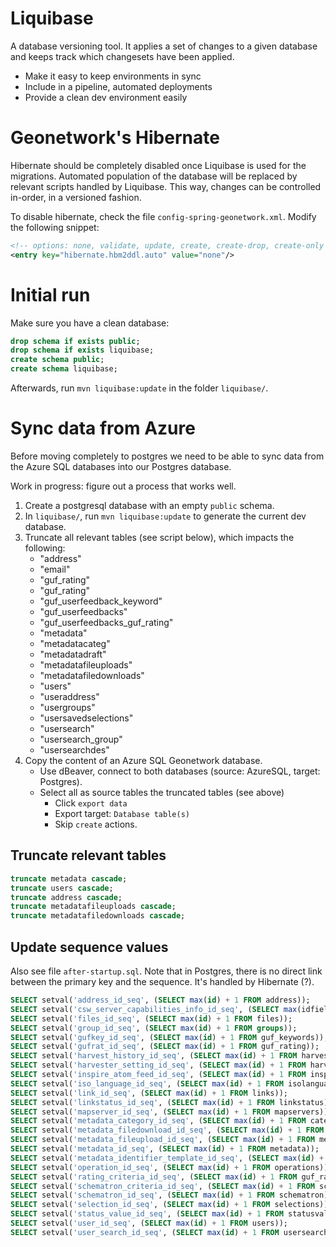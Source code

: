 # Liquibase

A database versioning tool. It applies a set of changes to a given database and keeps track which changesets have been applied.

- Make it easy to keep environments in sync
- Include in a pipeline, automated deployments
- Provide a clean dev environment easily

# Geonetwork's Hibernate

Hibernate should be completely disabled once Liquibase is used for the migrations. Automated population of the database will be replaced by relevant scripts handled by Liquibase. This way, changes can be controlled in-order, in a versioned fashion.

To disable hibernate, check the file `config-spring-geonetwork.xml`. Modify the following snippet:

```xml
<!-- options: none, validate, update, create, create-drop, create-only -->
<entry key="hibernate.hbm2ddl.auto" value="none"/>
```

# Initial run

Make sure you have a clean database:

```sql
drop schema if exists public;
drop schema if exists liquibase;
create schema public;
create schema liquibase;
```

Afterwards, run `mvn liquibase:update` in the folder `liquibase/`.

# Sync data from Azure

Before moving completely to postgres we need to be able to sync data from the Azure SQL databases into our Postgres database.

Work in progress: figure out a process that works well.

1. Create a postgresql database with an empty `public` schema.
2. In `liquibase/`, run `mvn liquibase:update` to generate the current dev database.
3. Truncate all relevant tables (see script below), which impacts the following:
    - "address" 
    - "email"
    - "guf_rating"
    - "guf_rating"
    - "guf_userfeedback_keyword"
    - "guf_userfeedbacks"
    - "guf_userfeedbacks_guf_rating"
    - "metadata"
    - "metadatacateg"
    - "metadatadraft"
    - "metadatafileuploads"
    - "metadatafiledownloads"
    - "users"
    - "useraddress"
    - "usergroups"
    - "usersavedselections"
    - "usersearch"
    - "usersearch_group"
    - "usersearchdes"
5. Copy the content of an Azure SQL Geonetwork database.
   - Use dBeaver, connect to both databases (source: AzureSQL, target: Postgres).  
   - Select all as source tables the truncated tables (see above)
     - Click `export data`
     - Export target: `Database table(s)`
     - Skip `create` actions. 

## Truncate relevant tables

```sql
truncate metadata cascade;
truncate users cascade;
truncate address cascade;
truncate metadatafileuploads cascade;
truncate metadatafiledownloads cascade;
```

## Update sequence values
Also see file `after-startup.sql`.
Note that in Postgres, there is no direct link between the primary key and the sequence. It's handled by Hibernate (?).

```sql
SELECT setval('address_id_seq', (SELECT max(id) + 1 FROM address));
SELECT setval('csw_server_capabilities_info_id_seq', (SELECT max(idfield) FROM cswservercapabilitiesinfo));
SELECT setval('files_id_seq', (SELECT max(id) + 1 FROM files));
SELECT setval('group_id_seq', (SELECT max(id) + 1 FROM groups));
SELECT setval('gufkey_id_seq', (SELECT max(id) + 1 FROM guf_keywords));
SELECT setval('gufrat_id_seq', (SELECT max(id) + 1 FROM guf_rating));
SELECT setval('harvest_history_id_seq', (SELECT max(id) + 1 FROM harvesthistory));
SELECT setval('harvester_setting_id_seq', (SELECT max(id) + 1 FROM harvestersettings));
SELECT setval('inspire_atom_feed_id_seq', (SELECT max(id) + 1 FROM inspireatomfeed));
SELECT setval('iso_language_id_seq', (SELECT max(id) + 1 FROM isolanguages));
SELECT setval('link_id_seq', (SELECT max(id) + 1 FROM links));
SELECT setval('linkstatus_id_seq', (SELECT max(id) + 1 FROM linkstatus));
SELECT setval('mapserver_id_seq', (SELECT max(id) + 1 FROM mapservers));
SELECT setval('metadata_category_id_seq', (SELECT max(id) + 1 FROM categories));
SELECT setval('metadata_filedownload_id_seq', (SELECT max(id) + 1 FROM metadatafiledownloads));
SELECT setval('metadata_fileupload_id_seq', (SELECT max(id) + 1 FROM metadatafileuploads));
SELECT setval('metadata_id_seq', (SELECT max(id) + 1 FROM metadata));
SELECT setval('metadata_identifier_template_id_seq', (SELECT max(id) + 1 FROM metadataidentifiertemplate));
SELECT setval('operation_id_seq', (SELECT max(id) + 1 FROM operations));
SELECT setval('rating_criteria_id_seq', (SELECT max(id) + 1 FROM guf_ratingcriteria));
SELECT setval('schematron_criteria_id_seq', (SELECT max(id) + 1 FROM schematroncriteria));
SELECT setval('schematron_id_seq', (SELECT max(id) + 1 FROM schematron));
SELECT setval('selection_id_seq', (SELECT max(id) + 1 FROM selections));
SELECT setval('status_value_id_seq', (SELECT max(id) + 1 FROM statusvalues));
SELECT setval('user_id_seq', (SELECT max(id) + 1 FROM users));
SELECT setval('user_search_id_seq', (SELECT max(id) + 1 FROM usersearch));
```